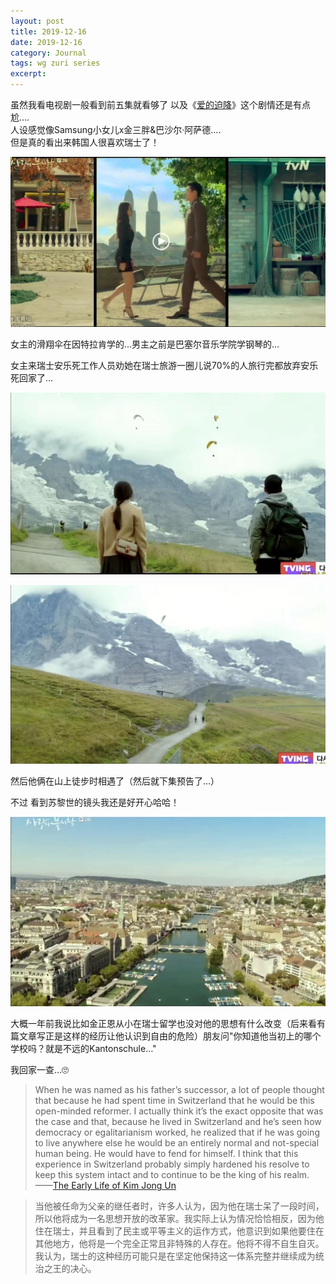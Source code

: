 ```yaml
---
layout: post
title: 2019-12-16
date: 2019-12-16
category: Journal
tags: wg zuri series
excerpt:
---
```


虽然我看电视剧一般看到前五集就看够了 以及《[爱的迫降](https://www.imdb.com/title/tt10850932/?ref_=nv_sr_srsg_0)》这个剧情还是有点尬….  
人设感觉像Samsung小女儿x金三胖&巴沙尔·阿萨德….  
但是真的看出来韩国人很喜欢瑞士了！

![](/img/img_0361.jpg)

女主的滑翔伞在因特拉肯学的…男主之前是巴塞尔音乐学院学钢琴的…

女主来瑞士安乐死工作人员劝她在瑞士旅游一圈儿说70%的人旅行完都放弃安乐死回家了…

![](/img/img_0363.jpg)
  
![](/img/img_0364.jpg)

然后他俩在山上徒步时相遇了（然后就下集预告了…）

不过 看到苏黎世的镜头我还是好开心哈哈！

![](/img/img_0362.jpg)

大概一年前我说比如金正恩从小在瑞士留学也没对他的思想有什么改变（后来看有篇文章写正是这样的经历让他认识到自由的危险）朋友问"你知道他当初上的哪个学校吗？就是不远的Kantonschule…"

我回家一查...🙄
  
> When he was named as his father’s successor, a lot of people thought that because he had spent time in Switzerland that he would be this open-minded reformer. I actually think it’s the exact opposite that was the case and that, because he lived in Switzerland and he’s seen how democracy or egalitarianism worked, he realized that if he was going to live anywhere else he would be an entirely normal and not-special human being. He would have to fend for himself. I think that this experience in Switzerland probably simply hardened his resolve to keep this system intact and to continue to be the king of his realm.
——[The Early Life of Kim Jong Un](https://www.newyorker.com/news/q-and-a/the-early-life-of-kim-jong-un)

> 当他被任命为父亲的继任者时，许多人认为，因为他在瑞士呆了一段时间，所以他将成为一名思想开放的改革家。我实际上认为情况恰恰相反，因为他住在瑞士，并且看到了民主或平等主义的运作方式，他意识到如果他要住在其他地方，他将是一个完全正常且非特殊的人存在。他将不得不自生自灭。我认为，瑞士的这种经历可能只是在坚定他保持这一体系完整并继续成为统治之王的决心。